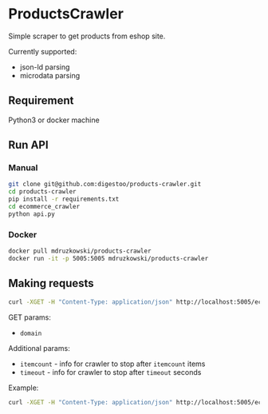 # ProductsCrawler

Simple scraper to get products from eshop site.

Currently supported:
* json-ld parsing
* microdata parsing

## Requirement

Python3 or docker machine

## Run API

### Manual 

```bash
git clone git@github.com:digestoo/products-crawler.git
cd products-crawler
pip install -r requirements.txt
cd ecommerce_crawler
python api.py
```

### Docker

```bash
docker pull mdruzkowski/products-crawler
docker run -it -p 5005:5005 mdruzkowski/products-crawler
```

## Making requests

```bash
curl -XGET -H "Content-Type: application/json" http://localhost:5005/ecommerce/<domain>
```

GET params:

- `domain`

Additional params:
- `itemcount` - info for crawler to stop after `itemcount` items
- `timeout` - info for crawler to stop after `timeout` seconds

Example:
```bash
curl -XGET -H "Content-Type: application/json" http://localhost:5005/ecommerce/eobuwie.com.pl?itemcount=1&timeout=5
```
